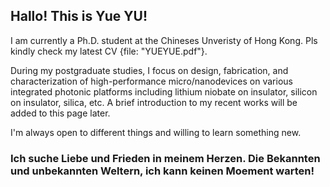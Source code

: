 ## Hallo! This is Yue YU!

I am currently a Ph.D. student at the Chineses Unveristy of Hong Kong. Pls kindly check my latest CV {file: "YUEYUE.pdf"}.

During my postgraduate studies, I focus on design, fabrication, and characterization of high-performance micro/nanodevices on various integrated photonic platforms including lithium niobate on insulator, silicon on insulator, silica, etc. A brief introduction to my recent works will be added to this page later.

I'm always open to different things and willing to learn something new. 

### Ich suche Liebe und Frieden in meinem Herzen. Die Bekannten und unbekannten Weltern, ich kann keinen Moement warten!




